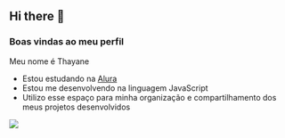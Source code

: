 ## Hi there 👋

### Boas vindas ao meu perfil

Meu nome é Thayane

- Estou estudando na [Alura](https://www.alura.com.br)
- Estou me desenvolvendo na linguagem JavaScript
- Utilizo esse espaço para minha organização e compartilhamento dos meus projetos desenvolvidos

![](https://www.alura.com.br)
